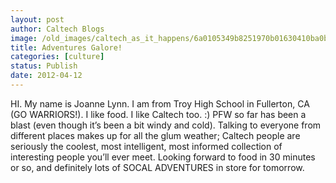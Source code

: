 ```yaml
---
layout: post
author: Caltech Blogs
image: /old_images/caltech_as_it_happens/6a0105349b8251970b01630410ba0b970d.jpg
title: Adventures Galore!
categories: [culture]
status: Publish
date: 2012-04-12
---
```


HI. My name is Joanne Lynn. I am from Troy High School in Fullerton, CA (GO WARRIORS!). I like food. I like Caltech too. :) PFW so far has been a blast (even though it’s been a bit windy and cold). Talking to everyone from different places makes up for all the glum weather; Caltech people are seriously the coolest, most intelligent, most informed collection of interesting people you’ll ever meet. Looking forward to food in 30 minutes or so, and definitely lots of SOCAL ADVENTURES in store for tomorrow.

